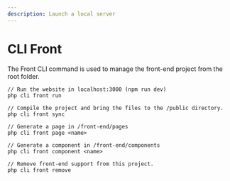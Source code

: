 ```yaml
---
description: Launch a local server
---
```


# CLI Front

The Front CLI command is used to manage the front-end project from the root folder.

```
// Run the website in localhost:3000 (npm run dev)
php cli front run

// Compile the project and bring the files to the /public directory.
php cli front sync

// Generate a page in /front-end/pages
php cli front page <name>

// Generate a component in /front-end/components
php cli front component <name>

// Remove front-end support from this project.
php cli front remove
```

